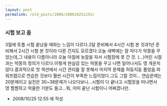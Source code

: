 ```yaml
---
layout: post
permalink: /old_posts/2008/200810251255/
---
```


### 시험 보고 옴

3월에 토플 시험 끝났을 때와는 느낌이 다르다.2달 준비해서 4시간 시험 본 것과1년 준비해서 2시간 시험 본 것이라 다른 건지도 모르겠다.오늘 새벽에는 잘 자다가 악몽을 꾸었는데,그 내용이 다름아니라 오늘 아침에 늦잠을 자서 시험장에 못 간 것. (...)어린 시절과는 악몽의 정의가 다르다.이렇게 현실감 있는 악몽을 꾸고 나면 일어나서도 영 개운치 않다.결과적으로 첫 섹션에서 시간 관리를 잘 못해서 마지막 문제를 허둥지둥 풀었음.파워프렙으로 연습한 것보다 훨씬 시간이 부족한 느낌이었다.그도 그럴 것이... 연습문제는 20문제이고 실전은 30~38문제가 나오다보니...시험이 다 끝나고 시험장을 떠나면서 영 찜찜하고 억울한 기분도 들고...뭐, 이미 끝난 시험이니 어쩌겠나만.



- 2008/10/25 12:55 에 작성